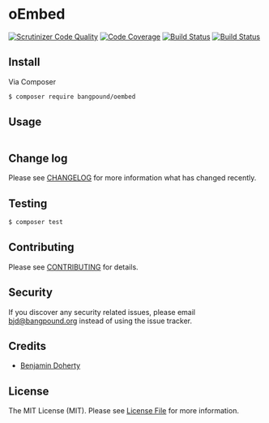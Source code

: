 oEmbed
======

[![Scrutinizer Code Quality](https://scrutinizer-ci.com/g/bangpound/oEmbed/badges/quality-score.png?b=develop)](https://scrutinizer-ci.com/g/bangpound/oEmbed/?branch=develop)
[![Code Coverage](https://scrutinizer-ci.com/g/bangpound/oEmbed/badges/coverage.png?b=develop)](https://scrutinizer-ci.com/g/bangpound/oEmbed/?branch=develop)
[![Build Status](https://scrutinizer-ci.com/g/bangpound/oEmbed/badges/build.png?b=develop)](https://scrutinizer-ci.com/g/bangpound/oEmbed/build-status/develop)
[![Build Status](https://travis-ci.org/bangpound/oEmbed.svg?branch=develop)](https://travis-ci.org/bangpound/oEmbed)

## Install

Via Composer

``` bash
$ composer require bangpound/oembed
```

## Usage

``` php
```

## Change log

Please see [CHANGELOG](CHANGELOG.md) for more information what has changed recently.

## Testing

``` bash
$ composer test
```

## Contributing

Please see [CONTRIBUTING](CONTRIBUTING.md) for details.

## Security

If you discover any security related issues, please email bjd@bangpound.org instead of using the issue tracker.

## Credits

- [Benjamin Doherty](https://bangpound.org)

## License

The MIT License (MIT). Please see [License File](LICENSE.md) for more information.
